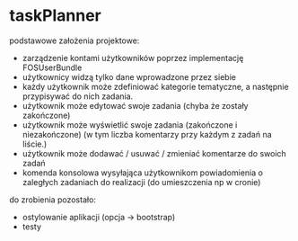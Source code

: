 taskPlanner
===========

podstawowe założenia projektowe:
- zarządzenie kontami użytkowników poprzez implementację FOSUserBundle
- użytkownicy widzą tylko dane wprowadzone przez siebie
- każdy użytkownik może zdefiniować kategorie tematyczne, a następnie przypisywać do nich zadania.
- użytkownik może edytować swoje zadania (chyba że zostały zakończone)
- użytkownik może wyświetlić swoje zadania (zakończone i niezakończone) (w tym liczba komentarzy przy każdym z zadań
                                                                   na liście.)
- użytkownik może dodawać / usuwać / zmieniać komentarze do swoich zadań
- komenda konsolowa wysyłająca użytkownikom powiadomienia o zaległych zadaniach do realizacji (do umieszczenia np w cronie)

do zrobienia pozostało:
- ostylowanie aplikacji (opcja -> bootstrap)
- testy
